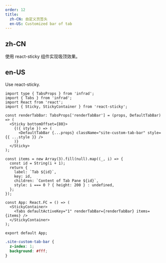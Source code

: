 ```yaml
---
order: 12
title:
  zh-CN: 自定义页签头
  en-US: Customized bar of tab
---
```


## zh-CN

使用 react-sticky 组件实现吸顶效果。

## en-US

Use react-sticky.

```tsx
import type { TabsProps } from 'infrad';
import { Tabs } from 'infrad';
import React from 'react';
import { Sticky, StickyContainer } from 'react-sticky';

const renderTabBar: TabsProps['renderTabBar'] = (props, DefaultTabBar) => (
  <Sticky bottomOffset={80}>
    {({ style }) => (
      <DefaultTabBar {...props} className="site-custom-tab-bar" style={{ ...style }} />
    )}
  </Sticky>
);

const items = new Array(3).fill(null).map((_, i) => {
  const id = String(i + 1);
  return {
    label: `Tab ${id}`,
    key: id,
    children: `Content of Tab Pane ${id}`,
    style: i === 0 ? { height: 200 } : undefined,
  };
});

const App: React.FC = () => (
  <StickyContainer>
    <Tabs defaultActiveKey="1" renderTabBar={renderTabBar} items={items} />
  </StickyContainer>
);

export default App;
```

```css
.site-custom-tab-bar {
  z-index: 1;
  background: #fff;
}
```

<style>
  [data-theme="dark"] .site-custom-tab-bar {
    background: #141414;
  }
</style>
